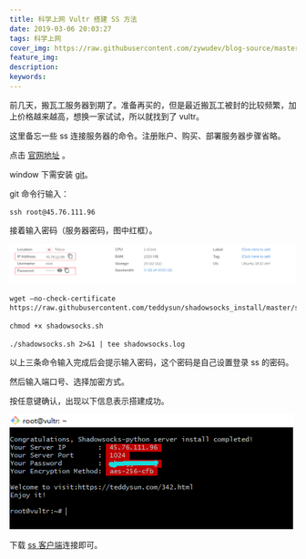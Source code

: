 ```yaml
---
title: 科学上网 Vultr 搭建 SS 方法
date: 2019-03-06 20:03:27
tags: 科学上网
cover_img: https://raw.githubusercontent.com/zywudev/blog-source/master/image/img1.png
feature_img:
description:
keywords:
---
```


前几天，搬瓦工服务器到期了。准备再买的，但是最近搬瓦工被封的比较频繁，加上价格越来越高，想换一家试试，所以就找到了 vultr。

这里备忘一些 ss 连接服务器的命令。注册账户、购买、部署服务器步骤省略。

点击 [官网地址](https://www.vultr.com/?ref=7921104) 。

window 下需安装 [git](https://git-scm.com/)。

git 命令行输入：

``` shell
ssh root@45.76.111.96
```

接着输入密码（服务器密码，图中红框）。

![](https://raw.githubusercontent.com/zywudev/blog-source/master/image/vultr1.png)

```shell
wget –no-check-certificate https://raw.githubusercontent.com/teddysun/shadowsocks_install/master/shadowsocks.sh

chmod +x shadowsocks.sh

./shadowsocks.sh 2>&1 | tee shadowsocks.log
```

 以上三条命令输入完成后会提示输入密码，这个密码是自己设置登录 ss 的密码。

然后输入端口号、选择加密方式。

按任意键确认，出现以下信息表示搭建成功。

![](https://raw.githubusercontent.com/zywudev/blog-source/master/image/vultr2.png)

下载 [ss 客户端](https://github.com/shadowsocks)连接即可。

